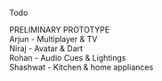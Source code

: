 Todo

PRELIMINARY PROTOTYPE<br>
Arjun - Multiplayer & TV<br>
Niraj - Avatar & Dart<br>
Rohan - Audio Cues & Lightings<br>
Shashwat - Kitchen & home appliances<br>
